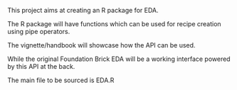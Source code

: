 This project aims at creating an R package for EDA.

The R package will have functions which can be used for recipe creation using pipe operators.

The vignette/handbook will showcase how the API can be used.

While the original Foundation Brick EDA will be a working interface powered by this API at the back.

The main file to be sourced is EDA.R